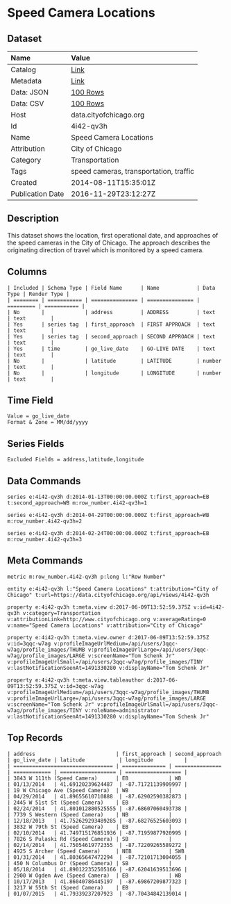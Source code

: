# Speed Camera Locations

## Dataset

| Name | Value |
| :--- | :---- |
| Catalog | [Link](https://catalog.data.gov/dataset/speed-camera-locations-0ab34) |
| Metadata | [Link](https://data.cityofchicago.org/api/views/4i42-qv3h) |
| Data: JSON | [100 Rows](https://data.cityofchicago.org/api/views/4i42-qv3h/rows.json?max_rows=100) |
| Data: CSV | [100 Rows](https://data.cityofchicago.org/api/views/4i42-qv3h/rows.csv?max_rows=100) |
| Host | data.cityofchicago.org |
| Id | 4i42-qv3h |
| Name | Speed Camera Locations |
| Attribution | City of Chicago |
| Category | Transportation |
| Tags | speed cameras, transportation, traffic |
| Created | 2014-08-11T15:35:01Z |
| Publication Date | 2016-11-29T23:12:27Z |

## Description

This dataset shows the location, first operational date, and approaches of the speed cameras in the City of Chicago. The approach describes the originating direction of travel which is monitored by a speed camera.

## Columns

```ls
| Included | Schema Type | Field Name      | Name            | Data Type | Render Type |
| ======== | =========== | =============== | =============== | ========= | =========== |
| No       |             | address         | ADDRESS         | text      | text        |
| Yes      | series tag  | first_approach  | FIRST APPROACH  | text      | text        |
| Yes      | series tag  | second_approach | SECOND APPROACH | text      | text        |
| Yes      | time        | go_live_date    | GO-LIVE DATE    | text      | text        |
| No       |             | latitude        | LATITUDE        | number    | text        |
| No       |             | longitude       | LONGITUDE       | number    | text        |
```

## Time Field

```ls
Value = go_live_date
Format & Zone = MM/dd/yyyy
```

## Series Fields

```ls
Excluded Fields = address,latitude,longitude
```

## Data Commands

```ls
series e:4i42-qv3h d:2014-01-13T00:00:00.000Z t:first_approach=EB t:second_approach=WB m:row_number.4i42-qv3h=1

series e:4i42-qv3h d:2014-04-29T00:00:00.000Z t:first_approach=WB m:row_number.4i42-qv3h=2

series e:4i42-qv3h d:2014-02-24T00:00:00.000Z t:first_approach=EB m:row_number.4i42-qv3h=3
```

## Meta Commands

```ls
metric m:row_number.4i42-qv3h p:long l:"Row Number"

entity e:4i42-qv3h l:"Speed Camera Locations" t:attribution="City of Chicago" t:url=https://data.cityofchicago.org/api/views/4i42-qv3h

property e:4i42-qv3h t:meta.view d:2017-06-09T13:52:59.375Z v:id=4i42-qv3h v:category=Transportation v:attributionLink=http://www.cityofchicago.org v:averageRating=0 v:name="Speed Camera Locations" v:attribution="City of Chicago"

property e:4i42-qv3h t:meta.view.owner d:2017-06-09T13:52:59.375Z v:id=3qqc-w7ag v:profileImageUrlMedium=/api/users/3qqc-w7ag/profile_images/THUMB v:profileImageUrlLarge=/api/users/3qqc-w7ag/profile_images/LARGE v:screenName="Tom Schenk Jr" v:profileImageUrlSmall=/api/users/3qqc-w7ag/profile_images/TINY v:lastNotificationSeenAt=1491330280 v:displayName="Tom Schenk Jr"

property e:4i42-qv3h t:meta.view.tableauthor d:2017-06-09T13:52:59.375Z v:id=3qqc-w7ag v:profileImageUrlMedium=/api/users/3qqc-w7ag/profile_images/THUMB v:profileImageUrlLarge=/api/users/3qqc-w7ag/profile_images/LARGE v:screenName="Tom Schenk Jr" v:profileImageUrlSmall=/api/users/3qqc-w7ag/profile_images/TINY v:roleName=administrator v:lastNotificationSeenAt=1491330280 v:displayName="Tom Schenk Jr"
```

## Top Records

```ls
| address                          | first_approach | second_approach | go_live_date | latitude           | longitude          | 
| ================================ | ============== | =============== | ============ | ================== | ================== | 
| 3843 W 111th (Speed Camera)      | EB             | WB              | 01/13/2014   | 41.69120239624487  | -87.71721139909997 | 
| 19 W Chicago Ave (Speed Camera)  | WB             |                 | 04/29/2014   | 41.89655610710888  | -87.62902590382873 | 
| 2445 W 51st St (Speed Camera)    | EB             |                 | 02/24/2014   | 41.801012880525555 | -87.68607060493738 | 
| 7739 S Western (Speed Camera)    | NB             |                 | 12/18/2013   | 41.752629293489285 | -87.68276525603093 | 
| 3832 W 79th St (Speed Camera)    | EB             |                 | 02/10/2014   | 41.749715176851936 | -87.71959877920995 | 
| 7826 S Pulaski Rd (Speed Camera) | SB             |                 | 02/14/2014   | 41.75054619772355  | -87.72209265589272 | 
| 4925 S Archer (Speed Camera)     | NEB            | SWB             | 01/31/2014   | 41.80365647472294  | -87.72101713004055 | 
| 450 N Columbus Dr (Speed Camera) | SB             |                 | 05/18/2014   | 41.890122352505166 | -87.62041639513696 | 
| 2900 W Ogden Ave (Speed Camera)  | EB             | WB              | 10/17/2013   | 41.86040786445197  | -87.69867209877323 | 
| 3217 W 55th St (Speed Camera)    | EB             |                 | 01/07/2015   | 41.79339237207923  | -87.70434842139014 | 
```